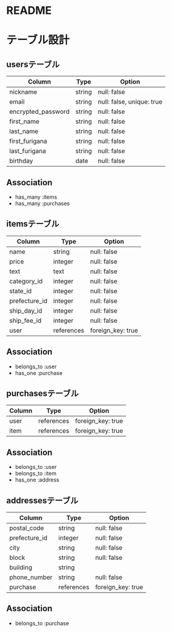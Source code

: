 # README

# テーブル設計

## usersテーブル

| Column                   | Type    | Option                   | 
| ------------------------ | ------- | ------------------------ | 
| nickname                 | string  | null: false              | 
| email                    | string  | null: false, unique: true| 
| encrypted_password       | string  | null: false              | 
| first_name               | string  | null: false              |
| last_name                | string  | null: false              | 
| first_furigana           | string  | null: false              | 
| last_furigana            | string  | null: false              | 
| birthday                 | date    | null: false              | 

## Association
+ has_many :items
+ has_many :purchases

## itemsテーブル

| Column        | Type       | Option            | 
| ------------- | ---------- | ----------------- | 
| name          | string     | null: false       | 
| price         | integer    | null: false       | 
| text          | text       | null: false       | 
| category_id   | integer    | null: false       | 
| state_id      | integer    | null: false       | 
| prefecture_id | integer    | null: false       | 
| ship_day_id   | integer    | null: false       | 
| ship_fee_id   | integer    | null: false       | 
| user          | references | foreign_key: true | 

## Association

+ belongs_to :user
+ has_one :purchase

## purchasesテーブル

| Column       | Type       | Option            | 
| ------------ | ---------- | ----------------- | 
| user         | references | foreign_key: true | 
| item         | references | foreign_key: true | 

## Association

+ belongs_to :user
+ belongs_to :item
+ has_one :address

## addressesテーブル

| Column        | Type       | Option            | 
| ------------- | ---------- | ----------------- | 
| postal_code   | string     | null: false       | 
| prefecture_id | integer    | null: false       | 
| city          | string     | null: false       | 
| block         | string     | null: false       | 
| building      | string     |                   | 
| phone_number  | string     | null: false       | 
| purchase      | references | foreign_key: true | 

## Association

+ belongs_to :purchase

